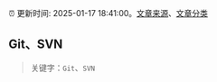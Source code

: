 :alarm_clock: 更新时间: 2025-01-17 18:41:00。[文章来源](/README.md)、[文章分类](/TAGS.md)

## Git、SVN


> 关键字：`Git`、`SVN`



